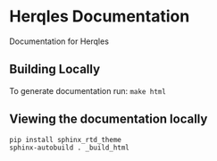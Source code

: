 # Herqles Documentation

Documentation for Herqles

## Building Locally

To generate documentation run: `make html`

## Viewing the documentation locally
```
pip install sphinx_rtd_theme
sphinx-autobuild . _build_html
```